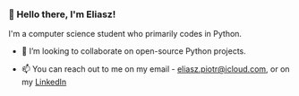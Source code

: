 ### 👋 Hello there, I'm Eliasz!

I'm a computer science student who primarily codes in Python. 

- 👯 I’m looking to collaborate on open-source Python projects.

- 📫 You can reach out to me on my email - eliasz.piotr@icloud.com, or on my [LinkedIn](https://www.linkedin.com/in/piotr-eliasz-b21330256/)




